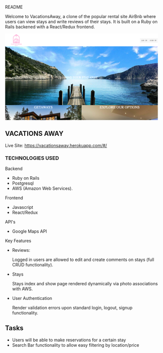 README

Welcome to VacationsAway, a clone of the popular rental site AirBnb where users can view stays and write reviews of their stays. It is built on a Ruby on Rails backened with a React/Redux frontend.

![VacationsAway](https://github.com/yungcai/VacationsAway/blob/main/app/assets/images/Screen%20Shot%202021-08-10%20at%205.31.56%20PM.png)


## VACATIONS AWAY


Live Site: https://vacationsaway.herokuapp.com/#/


### TECHNOLOGIES USED

Backend

* Ruby on Rails
* Postgresql
* AWS (Amazon Web Services). 

Frontend

* Javascript
* React/Redux


API's

* Google Maps API


Key Features

* Reviews:

  Logged in users are allowed to edit and create comments on stays (full CRUD functionality).
  
  

* Stays

  Stays index and show page rendered dynamically via photo associations with AWS. 

  


* User Authentication

  Render validation errors upon standard login, logout, signup functionality.
  
  
  
## Tasks

* Users will be able to make reservations for a certain stay
* Search Bar functionality to allow easy filtering by location/price
  







